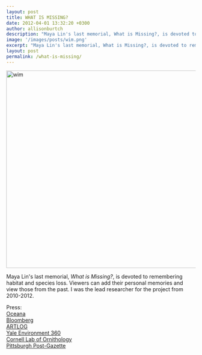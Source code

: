 ```yaml
---
layout: post
title: WHAT IS MISSING?
date: 2012-04-01 13:32:20 +0300
author: allisonburtch
description: "Maya Lin's last memorial, What is Missing?, is devoted to remembering habitat and species loss."
image: '/images/posts/wim.png'
excerpt: "Maya Lin's last memorial, What is Missing?, is devoted to remembering habitat and species loss."
layout: post
permalink: /what-is-missing/
---
```


[<img class="alignnone size-full wp-image-40" alt="wim" src="http://www.allisonburtch.net/wp-content/uploads/2013/02/wim.png" width="832" height="525" />][1]

Maya Lin's last memorial, *What is Missing?*, is devoted to remembering habitat and species loss. Viewers can add their personal memories and view those from the past. I was the lead researcher for the project from 2010-2012. 

Press:  
[Oceana][2]  
[Bloomberg][3]  
[ARTLOG][4]  
[Yale Environment 360][5]  
[Cornell Lab of Ornithology][6]  
[Pittsburgh Post-Gazette  
][7]

 [1]: http://whatismissing.net
 [2]: http://oceana.org/en/blog/2012/04/maya-lin-asks-what-is-missing
 [3]: http://www.bloomberg.com/news/2012-04-19/maya-lin-issues-warning-to-a-dirty-dying-planet.html
 [4]: http://www.artlog.com/2012/24-maya-lins-monument-to-the-environment
 [5]: http://e360.yale.edu/feature/maya_lin_a_memorial_to_a_vanishing_natural_world/2545/
 [6]: http://www.birds.cornell.edu/roundrobin/2012/04/24/cornell-lab-helps-artist-maya-lin-ask-what-is-missing-on-earth-day-2012/
 [7]: http://www.post-gazette.com/stories/ae/art-architecture/maya-lin-invites-and-challenges-visitors-to-her-website-to-help-improve-earths-well-being-631914/